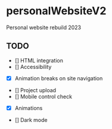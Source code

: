 # personalWebsiteV2
Personal website rebuild 2023

## TODO
- [] HTML integration
- [] Accessibility
- [x] Animation breaks on site navigation
- [] Project upload
- [] Mobile control check
- [x] Animations
- [] Dark mode


